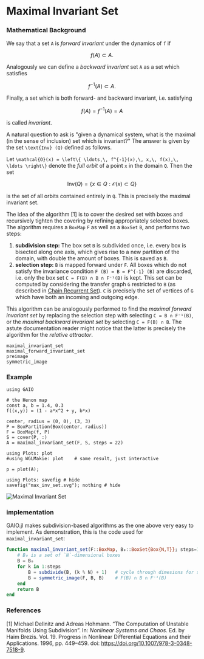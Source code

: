 # Maximal Invariant Set

### Mathematical Background


We say that a set ``A`` is _forward invariant_ under the dynamics of ``f`` if 
```math
f (A) \subset A . 
```
Analogously we can define a _backward invariant_ set ``A`` as a set which satisfies
```math
f^{-1} (A) \subset A . 
```
Finally, a set which is both forward- and backward invariant, i.e. satisfying
```math
f (A) = f^{-1} (A) = A
```
is called _invariant_. 

A natural question to ask is "given a dynamical system, what is the maximal (in the sense of inclusion) set which is invariant?" The answer is given by the set ``\text{Inv} (Q)`` defined as follows. 

Let ``\mathcal{O}(x) = \left\{ \ldots,\, f^{-1}(x),\, x,\, f(x),\, \ldots \right\}`` denote the _full orbit_ of a point ``x`` in the domain ``Q``. Then the set 
```math
\text{Inv} (Q) = \left\{ x \in Q : \mathcal{O} (x) \subset Q \right\}
```
is the set of all orbits contained entirely in ``Q``. This is precisely the maximal invariant set. 

The idea of the algorithm [1] is to cover the desired set with boxes and recursively tighten the covering by refining appropriately selected boxes. The algorithm requires a `BoxMap` `F` as well as a `BoxSet` `B`, and performs two steps:
1. **subdivision step:** The box set `B` is subdivided once, i.e. every box is bisected along one axis, which gives rise to a new partition of the domain, with double the amount of boxes. This is saved as `B`. 
2. **selection step:** `B` is mapped forward under `F`. All boxes which do not satisfy the invariance condition ``F (B) = B = F^{-1} (B)`` are discarded, i.e. only the box set `C = F(B) ∩ B ∩ F⁻¹(B)` is kept. This set can be computed by considering the transfer graph `G` restricted to `B` (as described in [Chain Recurrent Set](@ref)). `C` is precisely the set of vertices of `G` which have both an incoming and outgoing edge. 

This algorithm can be analogously performed to find the _maximal forward invariant set_ by replacing the selection step with selecting `C = B ∩ F⁻¹(B)`, or the _maximal backward invariant set_ by selecting `C = F(B) ∩ B`. The astute documentation reader might notice that the latter is precisely the algorithm for the _relative attractor_. 

```@docs
maximal_invariant_set
maximal_forward_invariant_set
preimage
symmetric_image
```

### Example

```@example 1
using GAIO

# the Henon map
const a, b = 1.4, 0.3
f((x,y)) = (1 - a*x^2 + y, b*x)

center, radius = (0, 0), (3, 3)
P = BoxPartition(Box(center, radius))
F = BoxMap(f, P)
S = cover(P, :)
A = maximal_invariant_set(F, S, steps = 22)

using Plots: plot
#using WGLMakie: plot    # same result, just interactive

p = plot(A);

using Plots: savefig # hide
savefig("max_inv_set.svg"); nothing # hide
```

![Maximal Invariant Set](max_inv_set.svg)

### implementation

GAIO.jl makes subdivision-based algorithms as the one above very easy to implement. As demonstration, this is the code used for `maximal_invariant_set`:

```julia
function maximal_invariant_set(F::BoxMap, B₀::BoxSet{Box{N,T}}; steps=12) where {N,T}
    # B₀ is a set of `N`-dimensional boxes
    B = B₀
    for k in 1:steps
        B = subdivide(B, (k % N) + 1)   # cycle through dimesions for subdivision
        B = symmetric_image(F, B, B)    # F(B) ∩ B ∩ F⁻¹(B)
    end
    return B
end
```

### References

[1] Michael Dellnitz and Adreas Hohmann. “The Computation of Unstable Manifolds Using Subdivision”. In: _Nonlinear Systems and Chaos_. Ed. by Haim Brezis. Vol. 19. Progress in Nonlinear Differential Equations and their Applications. 1996, pp. 449–459. doi: https://doi.org/10.1007/978-3-0348-7518-9.
